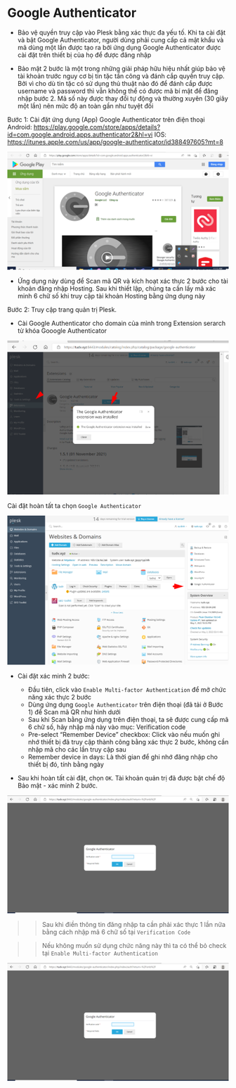 # Google Authenticator
- Bảo vệ quyền truy cập vào Plesk bằng xác thực đa yếu tố. Khi ta cài đặt và bật Google Authenticator, người dùng phải cung cấp cả mật khẩu và mã dùng một lần được tạo ra bởi ứng dụng Google Authenticator được cài đặt trên thiết bị của họ để được đăng nhập

- Bảo mật 2 bước là một trong những giải pháp hữu hiệu nhất giúp bảo vệ tài khoản trước nguy cơ bị tin tặc tấn công và đánh cắp quyền truy cập. Bởi vì cho dù tin tặc có sử dụng thủ thuật nào đó để đánh cắp được username và password thì vẫn không thể có được mã bí mật để đăng nhập bước 2. Mã số này được thay đổi tự động và thường xuyên (30 giây một lần) nên mức độ an toàn gần như tuyệt đối

Bước 1: Cài đặt ứng dụng (App) Google Authenticator trên điện thoại 
Android: https://play.google.com/store/apps/details?id=com.google.android.apps.authenticator2&hl=vi
IOS: https://itunes.apple.com/us/app/google-authenticator/id388497605?mt=8

<img src="imgservices/504.png">

- Ứng dụng này dùng để Scan mã QR và kích hoạt xác thực 2 bước cho tài khoản đăng nhập Hosting. Sau khi thiết lập, chúng ta cần lấy mã xác minh 6 chữ số khi truy cập tài khoản Hosting	bằng ứng dụng này

Bước 2: Truy cập trang quản trị Plesk.
- Cài Google Authenticator cho domain của mình trong Extension serarch từ khóa Gooogle Authenticator

<img src="imgservices/505.png">

Cài đặt hoàn tất ta chọn  `Google Authenticator`

<img src="imgservices/506.png">

- Cài đặt xác minh 2 bước:
	+ Đầu tiên, click vào `Enable Multi-factor Authentication` để mở chức năng xác thực 2 bước 
	+ Dùng ứng dụng `Google Authenticator` trên điện thoại (đã tải ở Bước 1) để Scan mã QR như hình dưới
	+ Sau khi Scan bằng ứng dụng trên điện thoại, ta sẽ được cung cấp mã 6 chữ số, hãy nhập mã này vào mục: Verification code
	+ Pre-select “Remember Device” checkbox: Click vào nếu muốn ghi nhớ thiết bị đã truy cập thành công bằng xác thực 2 bước, không cần nhập mã cho các lần truy cập sau
	+ Remember device in days: Là thời gian để ghi nhớ đăng nhập cho thiết bị đó, tính bằng ngày



- Sau khi hoàn tất cài đặt, chọn `OK`. Tài khoản quản trị đã được bật chế độ Bảo mật - xác minh 2 bước.

<img src="imgservices/507.png">

>> Sau khi điền thông tin đăng nhập ta cần phải xác thực 1 lần nữa bằng cách nhập mã 6 chữ số tại `Verification Code`

>> Nếu không muốn sử dụng chức năng này thì ta có thể bỏ check tại `Enable Multi-factor Authentication`

<img src="imgservices/507.png">